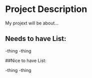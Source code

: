 # Project Description
My projext will be about...

## Needs to have List:

-thing 
-thing

##Nice to have List:

-thing
-thing
